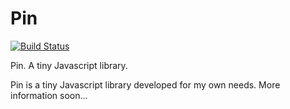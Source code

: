 Pin
===

[![Build Status](https://travis-ci.org/jaysalvat/pin.png?branch=master)](https://travis-ci.org/jaysalvat/pin)

Pin. A tiny Javascript library.

Pin is a tiny Javascript library developed for my own needs.
More information soon...